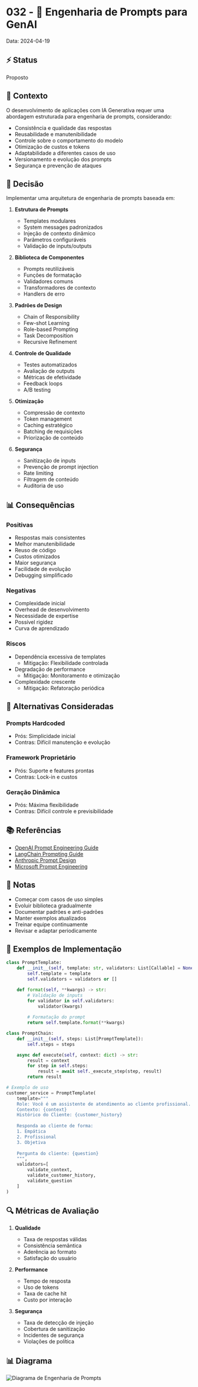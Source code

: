 # 032 - 💬 Engenharia de Prompts para GenAI

Data: 2024-04-19

## ⚡ Status

Proposto

## 🎯 Contexto

O desenvolvimento de aplicações com IA Generativa requer uma abordagem estruturada para engenharia de prompts, considerando:
- Consistência e qualidade das respostas
- Reusabilidade e manutenibilidade
- Controle sobre o comportamento do modelo
- Otimização de custos e tokens
- Adaptabilidade a diferentes casos de uso
- Versionamento e evolução dos prompts
- Segurança e prevenção de ataques

## 🔨 Decisão

Implementar uma arquitetura de engenharia de prompts baseada em:

1. **Estrutura de Prompts**
   - Templates modulares
   - System messages padronizados
   - Injeção de contexto dinâmico
   - Parâmetros configuráveis
   - Validação de inputs/outputs

2. **Biblioteca de Componentes**
   - Prompts reutilizáveis
   - Funções de formatação
   - Validadores comuns
   - Transformadores de contexto
   - Handlers de erro

3. **Padrões de Design**
   - Chain of Responsibility
   - Few-shot Learning
   - Role-based Prompting
   - Task Decomposition
   - Recursive Refinement

4. **Controle de Qualidade**
   - Testes automatizados
   - Avaliação de outputs
   - Métricas de efetividade
   - Feedback loops
   - A/B testing

5. **Otimização**
   - Compressão de contexto
   - Token management
   - Caching estratégico
   - Batching de requisições
   - Priorização de conteúdo

6. **Segurança**
   - Sanitização de inputs
   - Prevenção de prompt injection
   - Rate limiting
   - Filtragem de conteúdo
   - Auditoria de uso

## 📊 Consequências

### Positivas

- Respostas mais consistentes
- Melhor manutenibilidade
- Reuso de código
- Custos otimizados
- Maior segurança
- Facilidade de evolução
- Debugging simplificado

### Negativas

- Complexidade inicial
- Overhead de desenvolvimento
- Necessidade de expertise
- Possível rigidez
- Curva de aprendizado

### Riscos

- Dependência excessiva de templates
  - Mitigação: Flexibilidade controlada
- Degradação de performance
  - Mitigação: Monitoramento e otimização
- Complexidade crescente
  - Mitigação: Refatoração periódica

## 🔄 Alternativas Consideradas

### Prompts Hardcoded
- Prós: Simplicidade inicial
- Contras: Difícil manutenção e evolução

### Framework Proprietário
- Prós: Suporte e features prontas
- Contras: Lock-in e custos

### Geração Dinâmica
- Prós: Máxima flexibilidade
- Contras: Difícil controle e previsibilidade

## 📚 Referências

- [OpenAI Prompt Engineering Guide](https://platform.openai.com/docs/guides/prompt-engineering)
- [LangChain Prompting Guide](https://python.langchain.com/docs/modules/model_io/prompts/)
- [Anthropic Prompt Design](https://docs.anthropic.com/claude/docs/prompt-design)
- [Microsoft Prompt Engineering](https://learn.microsoft.com/en-us/azure/cognitive-services/openai/concepts/prompt-engineering)

## 📝 Notas

- Começar com casos de uso simples
- Evoluir biblioteca gradualmente
- Documentar padrões e anti-padrões
- Manter exemplos atualizados
- Treinar equipe continuamente
- Revisar e adaptar periodicamente

## 🎨 Exemplos de Implementação

```python
class PromptTemplate:
    def __init__(self, template: str, validators: List[Callable] = None):
        self.template = template
        self.validators = validators or []

    def format(self, **kwargs) -> str:
        # Validação de inputs
        for validator in self.validators:
            validator(kwargs)
        
        # Formatação do prompt
        return self.template.format(**kwargs)

class PromptChain:
    def __init__(self, steps: List[PromptTemplate]):
        self.steps = steps

    async def execute(self, context: dict) -> str:
        result = context
        for step in self.steps:
            result = await self._execute_step(step, result)
        return result

# Exemplo de uso
customer_service = PromptTemplate(
    template="""
    Role: Você é um assistente de atendimento ao cliente profissional.
    Contexto: {context}
    Histórico do Cliente: {customer_history}
    
    Responda ao cliente de forma: 
    1. Empática
    2. Profissional
    3. Objetiva
    
    Pergunta do cliente: {question}
    """,
    validators=[
        validate_context,
        validate_customer_history,
        validate_question
    ]
)
```

## 🔍 Métricas de Avaliação

1. **Qualidade**
   - Taxa de respostas válidas
   - Consistência semântica
   - Aderência ao formato
   - Satisfação do usuário

2. **Performance**
   - Tempo de resposta
   - Uso de tokens
   - Taxa de cache hit
   - Custo por interação

3. **Segurança**
   - Taxa de detecção de injeção
   - Cobertura de sanitização
   - Incidentes de segurança
   - Violações de política

## 📊 Diagrama

![Diagrama de Engenharia de Prompts](../diagrams/adr-032-prompt-engineering.png) 